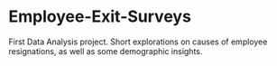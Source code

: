 # Employee-Exit-Surveys

First Data Analysis project. Short explorations on causes of employee resignations, as well as some demographic insights.
